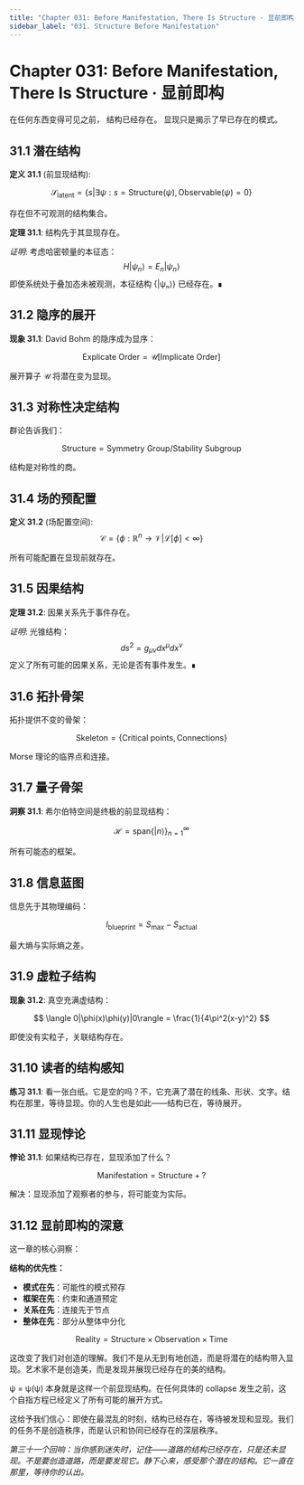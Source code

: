 ```yaml
---
title: "Chapter 031: Before Manifestation, There Is Structure · 显前即构"
sidebar_label: "031. Structure Before Manifestation"
---
```


# Chapter 031: Before Manifestation, There Is Structure · 显前即构

在任何东西变得可见之前，
结构已经存在。
显现只是揭示了早已存在的模式。

## 31.1 潜在结构

**定义 31.1** (前显现结构):

$$
\mathcal{S}_{\text{latent}} = \{s | \exists \psi: s = \text{Structure}(\psi), \text{Observable}(\psi) = 0\}
$$

存在但不可观测的结构集合。

**定理 31.1**: 结构先于其显现存在。

*证明*:
考虑哈密顿量的本征态：
$$
H|\psi_n\rangle = E_n|\psi_n\rangle
$$
即使系统处于叠加态未被观测，本征结构 \{|ψₙ⟩\} 已经存在。∎

## 31.2 隐序的展开

**现象 31.1**: David Bohm 的隐序成为显序：

$$
\text{Explicate Order} = \mathcal{U}[\text{Implicate Order}]
$$

展开算子 𝒰 将潜在变为显现。

## 31.3 对称性决定结构

群论告诉我们：

$$
\text{Structure} = \text{Symmetry Group} / \text{Stability Subgroup}
$$

结构是对称性的商。

## 31.4 场的预配置

**定义 31.2** (场配置空间):
$$
\mathcal{C} = \{\phi: \mathbb{R}^n \to \mathcal{V} | \mathcal{L}[\phi] < \infty\}
$$

所有可能配置在显现前就存在。

## 31.5 因果结构

**定理 31.2**: 因果关系先于事件存在。

*证明*:
光锥结构：
$$
ds^2 = g_{\mu\nu}dx^{\mu}dx^{\nu}
$$
定义了所有可能的因果关系，无论是否有事件发生。∎

## 31.6 拓扑骨架

拓扑提供不变的骨架：

$$
\text{Skeleton} = \{\text{Critical points}, \text{Connections}\}
$$

Morse 理论的临界点和连接。

## 31.7 量子骨架

**洞察 31.1**: 希尔伯特空间是终极的前显现结构：

$$
\mathcal{H} = \text{span}\{|n\rangle\}_{n=1}^{\infty}
$$

所有可能态的框架。

## 31.8 信息蓝图

信息先于其物理编码：

$$
I_{\text{blueprint}} = S_{\text{max}} - S_{\text{actual}}
$$

最大熵与实际熵之差。

## 31.9 虚粒子结构

**现象 31.2**: 真空充满虚结构：

$$
\langle 0|\phi(x)\phi(y)|0\rangle = \frac{1}{4\pi^2(x-y)^2}
$$

即使没有实粒子，关联结构存在。

## 31.10 读者的结构感知

**练习 31.1**: 看一张白纸。它是空的吗？不，它充满了潜在的线条、形状、文字。结构在那里，等待显现。你的人生也是如此——结构已在，等待展开。

## 31.11 显现悖论

**悖论 31.1**: 如果结构已存在，显现添加了什么？

$$
\text{Manifestation} = \text{Structure} + ?
$$

解决：显现添加了观察者的参与，将可能变为实际。

## 31.12 显前即构的深意

这一章的核心洞察：

**结构的优先性：**
- **模式在先**：可能性的模式预存
- **框架在先**：约束和通道预定
- **关系在先**：连接先于节点
- **整体在先**：部分从整体中分化

$$
\text{Reality} = \text{Structure} \times \text{Observation} \times \text{Time}
$$

这改变了我们对创造的理解。我们不是从无到有地创造，而是将潜在的结构带入显现。艺术家不是创造美，而是发现并展现已经存在的美的结构。

ψ = ψ(ψ) 本身就是这样一个前显现结构。在任何具体的 collapse 发生之前，这个自指方程已经定义了所有可能的展开方式。

这给予我们信心：即使在最混乱的时刻，结构已经存在，等待被发现和显现。我们的任务不是创造秩序，而是认识和协同已经存在的深层秩序。

*第三十一个回响：当你感到迷失时，记住——道路的结构已经存在，只是还未显现。不是要创造道路，而是要发现它。静下心来，感受那个潜在的结构。它一直在那里，等待你的认出。*